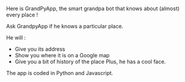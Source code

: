 Here is GrandPyApp, the smart grandpa bot that knows about (almost) every place !

Ask GrandpyApp if he knows a particular place.

He will :
- Give you its address
- Show you where it is on a Google map
- Give you a bit of history of the place
Plus, he has a cool face.

The app is coded in Python and Javascript.